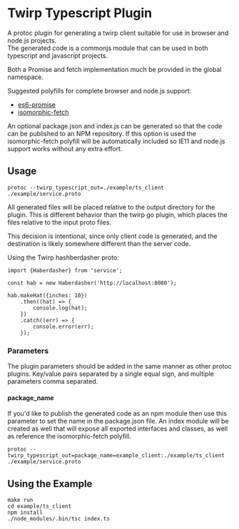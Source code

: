 # Twirp Typescript Plugin

A protoc plugin for generating a twirp client suitable for use in browser and node.js projects.  
The generated code is a commonjs module that can be used in both typescript and javascript projects.

Both a Promise and fetch implementation much be provided in the global namespace.

Suggested polyfills for complete browser and node.js support:

* [es6-promise](https://github.com/stefanpenner/es6-promise)
* [isomorphic-fetch](https://github.com/matthew-andrews/isomorphic-fetch)

An optional package.json and index.js can be generated so that the code can be published to an NPM repository.
If this option is used the isomorphic-fetch polyfill will be automatically included so IE11 and node.js
support works without any extra effort. 

## Usage

    protoc --twirp_typescript_out=./example/ts_client ./example/service.proto
    
All generated files will be placed relative to the output directory for the plugin.  This is different behavior than
the twirp go plugin, which places the files relative to the input proto files.

This decision is intentional, since only client code is generated, and the destination is likely somewhere different
than the server code.

Using the Twirp hashberdasher proto:
    
    import {Haberdasher} from 'service';
    
    const hab = new Haberdasher('http://localhost:8080');
    
    hab.makeHat({inches: 10})
        .then((hat) => {
            console.log(hat);
        })
        .catch((err) => {
            console.error(err);
        });
    
### Parameters

The plugin parameters should be added in the same manner as other protoc plugins. 
Key/value pairs separated by a single equal sign, and multiple parameters comma separated.

#### package_name

If you'd like to publish the generated code as an npm module then use this parameter to set the
name in the package.json file.  An index module will be created as well that will expose all
exported interfaces and classes, as well as reference the isomorphic-fetch polyfill.

    protoc --twirp_typescript_out=package_name=example_client:./example/ts_client ./example/service.proto

## Using the Example

    make run
    cd example/ts_client
    npm install
    ./node_modules/.bin/tsc index.ts